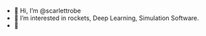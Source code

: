 - 👋 Hi, I’m @scarlettrobe
- 👀 I’m interested in rockets, Deep Learning, Simulation Software.
- 🔰 
<!---
scarlettrobe/scarlettrobe is a ✨ special ✨ repository because its `README.md` (this file) appears on your GitHub profile.
You can click the Preview link to take a look at your changes.
--->
